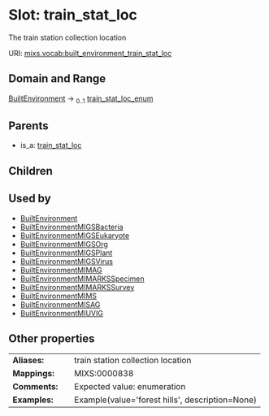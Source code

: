 
# Slot: train_stat_loc


The train station collection location

URI: [mixs.vocab:built_environment_train_stat_loc](https://w3id.org/mixs/vocab/built_environment_train_stat_loc)


## Domain and Range

[BuiltEnvironment](BuiltEnvironment.md) &#8594;  <sub>0..1</sub> [train_stat_loc_enum](train_stat_loc_enum.md)

## Parents

 *  is_a: [train_stat_loc](train_stat_loc.md)

## Children


## Used by

 * [BuiltEnvironment](BuiltEnvironment.md)
 * [BuiltEnvironmentMIGSBacteria](BuiltEnvironmentMIGSBacteria.md)
 * [BuiltEnvironmentMIGSEukaryote](BuiltEnvironmentMIGSEukaryote.md)
 * [BuiltEnvironmentMIGSOrg](BuiltEnvironmentMIGSOrg.md)
 * [BuiltEnvironmentMIGSPlant](BuiltEnvironmentMIGSPlant.md)
 * [BuiltEnvironmentMIGSVirus](BuiltEnvironmentMIGSVirus.md)
 * [BuiltEnvironmentMIMAG](BuiltEnvironmentMIMAG.md)
 * [BuiltEnvironmentMIMARKSSpecimen](BuiltEnvironmentMIMARKSSpecimen.md)
 * [BuiltEnvironmentMIMARKSSurvey](BuiltEnvironmentMIMARKSSurvey.md)
 * [BuiltEnvironmentMIMS](BuiltEnvironmentMIMS.md)
 * [BuiltEnvironmentMISAG](BuiltEnvironmentMISAG.md)
 * [BuiltEnvironmentMIUVIG](BuiltEnvironmentMIUVIG.md)

## Other properties

|  |  |  |
| --- | --- | --- |
| **Aliases:** | | train station collection location |
| **Mappings:** | | MIXS:0000838 |
| **Comments:** | | Expected value: enumeration |
| **Examples:** | | Example(value='forest hills', description=None) |

